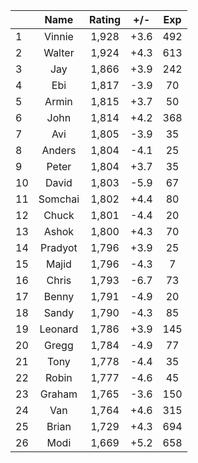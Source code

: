 | |Name|Rating|+/-|Exp|
|-|:--:|:----:|:-:|:-:|
|1|Vinnie|1,928|+3.6|492|
|2|Walter|1,924|+4.3|613|
|3|Jay|1,866|+3.9|242|
|4|Ebi|1,817|-3.9|70|
|5|Armin|1,815|+3.7|50|
|6|John|1,814|+4.2|368|
|7|Avi|1,805|-3.9|35|
|8|Anders|1,804|-4.1|25|
|9|Peter|1,804|+3.7|35|
|10|David|1,803|-5.9|67|
|11|Somchai|1,802|+4.4|80|
|12|Chuck|1,801|-4.4|20|
|13|Ashok|1,800|+4.3|70|
|14|Pradyot|1,796|+3.9|25|
|15|Majid|1,796|-4.3|7|
|16|Chris|1,793|-6.7|73|
|17|Benny|1,791|-4.9|20|
|18|Sandy|1,790|-4.3|85|
|19|Leonard|1,786|+3.9|145|
|20|Gregg|1,784|-4.9|77|
|21|Tony|1,778|-4.4|35|
|22|Robin|1,777|-4.6|45|
|23|Graham|1,765|-3.6|150|
|24|Van|1,764|+4.6|315|
|25|Brian|1,729|+4.3|694|
|26|Modi|1,669|+5.2|658|
